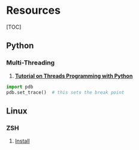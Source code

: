 # Resources

[TOC]

## Python

### Multi-Threading

1. [**Tutorial on Threads Programming with Python**](http://www.science.smith.edu/dftwiki/images/5/58/Matlof_PythonTutorial.pdf)

```python
import pdb
pdb.set_trace()  # this sets the break point
```





## Linux 

### ZSH

1. [Install](https://medium.com/wearetheledger/oh-my-zsh-made-for-cli-lovers-installation-guide-3131ca5491fb)

   